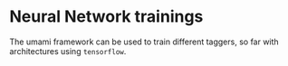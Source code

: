 # Neural Network trainings

The umami framework can be used to train different taggers, so far with architectures using `tensorflow`.

